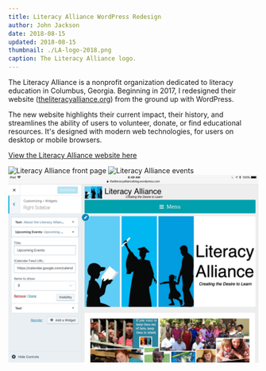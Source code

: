 ```yaml
---
title: Literacy Alliance WordPress Redesign
author: John Jackson
date: 2018-08-15
updated: 2018-08-15
thumbnail: ./LA-logo-2018.png
caption: The Literacy Alliance logo.
---
```

The Literacy Alliance is a nonprofit organization dedicated to literacy education in Columbus, Georgia. Beginning in 2017, I redesigned their website ([theliteracyalliance.org](https://theliteracyalliance.org/)) from the ground up with WordPress.

The new website highlights their current impact, their history, and streamlines the ability of users to volunteer, donate, or find educational resources. It's designed with modern web technologies, for users on desktop or mobile browsers.

<div class="wp-block-button aligncenter"><a class="button-link__link" href="https://theliteracyalliance.org/">View the Literacy Alliance website here</a></div>

![Literacy Alliance front page](./LA-front-page.jpeg)
![Literacy Alliance events](/LA-events.jpeg)
![Editing the Literacy Alliance website](./LA-editor.jpeg)

